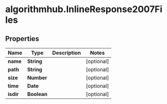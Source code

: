 # algorithmhub.InlineResponse2007Files

## Properties
Name | Type | Description | Notes
------------ | ------------- | ------------- | -------------
**name** | **String** |  | [optional] 
**path** | **String** |  | [optional] 
**size** | **Number** |  | [optional] 
**time** | **Date** |  | [optional] 
**isdir** | **Boolean** |  | [optional] 



